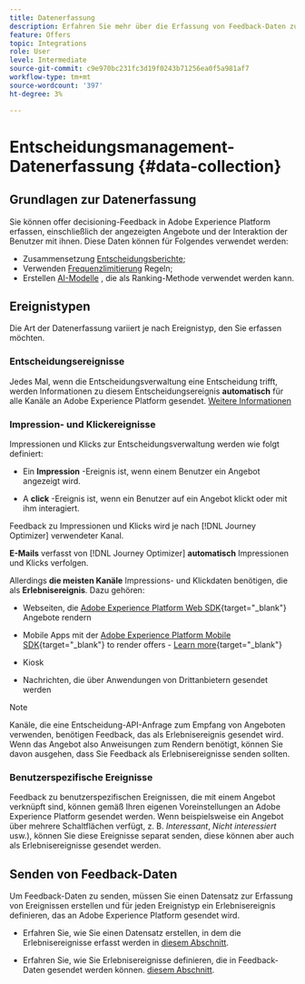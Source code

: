 ```yaml
---
title: Datenerfassung
description: Erfahren Sie mehr über die Erfassung von Feedback-Daten zur Entscheidungsverwaltung
feature: Offers
topic: Integrations
role: User
level: Intermediate
source-git-commit: c9e970bc231fc3d19f0243b71256ea0f5a981af7
workflow-type: tm+mt
source-wordcount: '397'
ht-degree: 3%

---
```


# Entscheidungsmanagement-Datenerfassung {#data-collection}

## Grundlagen zur Datenerfassung

Sie können offer decisioning-Feedback in Adobe Experience Platform erfassen, einschließlich der angezeigten Angebote und der Interaktion der Benutzer mit ihnen. Diese Daten können für Folgendes verwendet werden:
* Zusammensetzung [Entscheidungsberichte](../reports/get-started-events.md);
* Verwenden [Frequenzlimitierung](../offer-library/add-constraints.md#capping) Regeln;
* Erstellen [AI-Modelle](../ranking/create-ranking-strategies.md) , die als Ranking-Methode verwendet werden kann.

## Ereignistypen

Die Art der Datenerfassung variiert je nach Ereignistyp, den Sie erfassen möchten.

### Entscheidungsereignisse

Jedes Mal, wenn die Entscheidungsverwaltung eine Entscheidung trifft, werden Informationen zu diesem Entscheidungsereignis **automatisch** für alle Kanäle an Adobe Experience Platform gesendet. [Weitere Informationen](../reports/get-started-events.md)

### Impression- und Klickereignisse

Impressionen und Klicks zur Entscheidungsverwaltung werden wie folgt definiert:

* Ein **Impression** -Ereignis ist, wenn einem Benutzer ein Angebot angezeigt wird.

* A **click** -Ereignis ist, wenn ein Benutzer auf ein Angebot klickt oder mit ihm interagiert.

Feedback zu Impressionen und Klicks wird je nach [!DNL Journey Optimizer] verwendeter Kanal.

**E-Mails** verfasst von [!DNL Journey Optimizer] **automatisch** Impressionen und Klicks verfolgen.

Allerdings **die meisten Kanäle** Impressions- und Klickdaten benötigen, die als **Erlebnisereignis**. Dazu gehören:

* Webseiten, die [Adobe Experience Platform Web SDK](https://experienceleague.adobe.com/docs/experience-platform/edge/home.html?lang=de){target="_blank"} Angebote rendern

* Mobile Apps mit der [Adobe Experience Platform Mobile SDK](https://experienceleague.adobe.com/docs/platform-learn/data-collection/mobile-sdk/overview.html){target="_blank"} to render offers - [Learn more](https://developer.adobe.com/client-sdks/documentation/adobe-journey-optimizer-decisioning/#ab-sj-tracking-servers){target="_blank"}
* Kiosk
* Nachrichten, die über Anwendungen von Drittanbietern gesendet werden
   <!--Mobile push notifications authored by [!DNL Journey Optimizer] - [Learn more](https://developer.adobe.com/client-sdks/documentation/adobe-journey-optimizer/api-reference/#handlenotificationresponse){target="_blank"}-->

>[!NOTE]
>
>Kanäle, die eine Entscheidung-API-Anfrage zum Empfang von Angeboten verwenden, benötigen Feedback, das als Erlebnisereignis gesendet wird. Wenn das Angebot also Anweisungen zum Rendern benötigt, können Sie davon ausgehen, dass Sie Feedback als Erlebnisereignisse senden sollten.

### Benutzerspezifische Ereignisse

Feedback zu benutzerspezifischen Ereignissen, die mit einem Angebot verknüpft sind, können gemäß Ihren eigenen Voreinstellungen an Adobe Experience Platform gesendet werden. Wenn beispielsweise ein Angebot über mehrere Schaltflächen verfügt, z. B. *Interessant*, *Nicht interessiert* usw.), können Sie diese Ereignisse separat senden, diese können aber auch als Erlebnisereignisse gesendet werden. <!--Not sure to get that part. How feedback is collected in the first case, i.e. when events are sent in separately? Does it mean the customer just handles it the wau he wants?-->

## Senden von Feedback-Daten

Um Feedback-Daten zu senden, müssen Sie einen Datensatz zur Erfassung von Ereignissen erstellen und für jeden Ereignistyp ein Erlebnisereignis definieren, das an Adobe Experience Platform gesendet wird.

* Erfahren Sie, wie Sie einen Datensatz erstellen, in dem die Erlebnisereignisse erfasst werden in [diesem Abschnitt](create-dataset.md).

* Erfahren Sie, wie Sie Erlebnisereignisse definieren, die in Feedback-Daten gesendet werden können. [diesem Abschnitt](schema-requirement.md).

